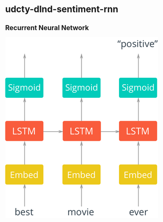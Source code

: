 # udcty-dlnd-sentiment-rnn

## Recurrent Neural Network

![alt text](assets/network_diagram.png "Network Diagram")
